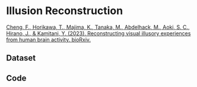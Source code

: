 # Illusion Reconstruction

[Cheng, F., Horikawa, T., Majima, K., Tanaka, M., Abdelhack, M., Aoki, S. C., Hirano, J., & Kamitani, Y. (2023). Reconstructing visual illusory experiences from human brain activity. bioRxiv.](https://doi.org/10.1101/2023.06.15.545037)

## Dataset

## Code
